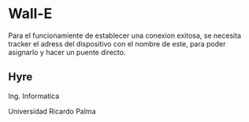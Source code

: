 # Wall-E

Para el funcionamiente de establecer una conexion exitosa, se necesita tracker el adress del dispositivo con el nombre de este, para poder asignarlo y hacer un puente directo.

## Hyre

Ing. Informatica

Universidad Ricardo Palma
